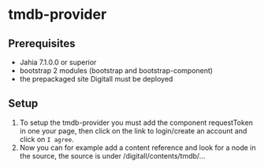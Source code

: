 # tmdb-provider

## Prerequisites
* Jahia 7.1.0.0 or superior
* bootstrap 2 modules (bootstrap and bootstrap-component)
* the prepackaged site Digitall must be deployed

## Setup
1. To setup the tmdb-provider you must add the component requestToken in one your page, then click on the link to login/create an account and click on `I agree`.
2. Now you can for example add a content reference and look for a node in the source, the source is under /digitall/contents/tmdb/...
